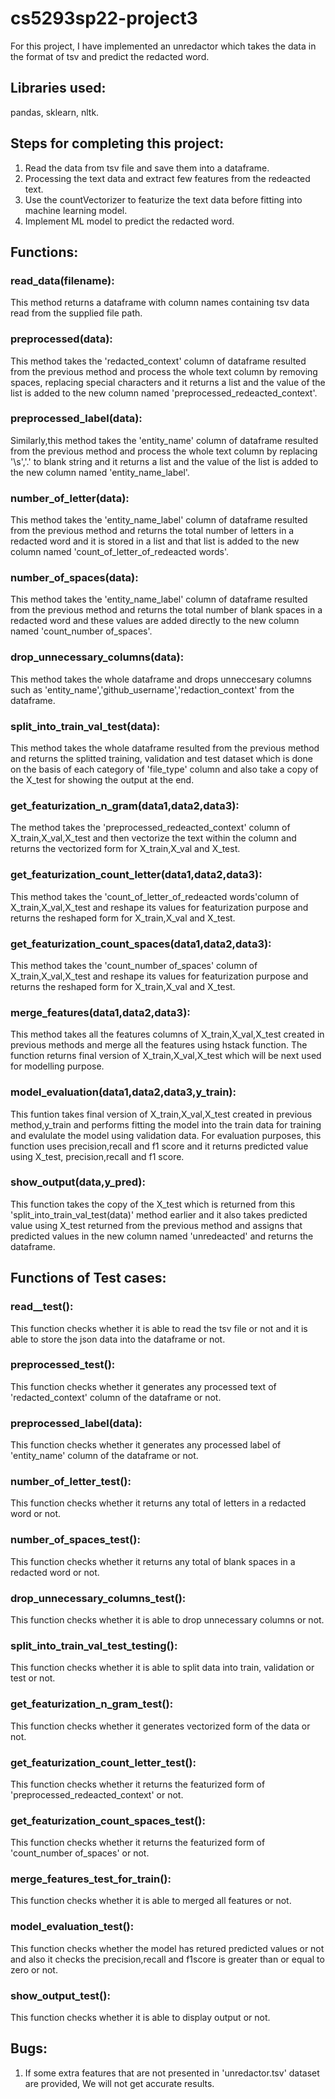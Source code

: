 # cs5293sp22-project3

For this project, I have implemented an unredactor which takes the data in the format of tsv and predict the redacted word.

## Libraries used:

pandas, sklearn, nltk.

## Steps for completing this project:

1. Read the data from tsv file and save them into a dataframe.
2. Processing the text data and extract few features from the redeacted text.
3. Use the countVectorizer to featurize the text data before fitting into machine learning model.
4. Implement ML model to predict the redacted word.

## Functions:

### read_data(filename):
This method returns a dataframe with column names containing tsv data read from the supplied file path.

### preprocessed(data):
This method takes the 'redacted_context' column of dataframe resulted from the previous method and process the whole text column by removing spaces, replacing special characters and it returns a list and the value of the list is added to the new column named 'preprocessed_redeacted_context'.

### preprocessed_label(data):
Similarly,this method takes the 'entity_name' column of dataframe resulted from the previous method and process the whole text column by replacing '\s','.' to blank string and it returns a list and the value of the list is added to the new column named 'entity_name_label'.

### number_of_letter(data):
This method takes the 'entity_name_label' column of dataframe resulted from the previous method and returns the total number of letters in a redacted word and it is stored in a list and that list is added to the new column named 'count_of_letter_of_redeacted words'.

### number_of_spaces(data):
This method takes the 'entity_name_label' column of dataframe resulted from the previous method and returns the total number of blank spaces in a redacted word and 
these values are added directly to the new column named 'count_number of_spaces'. 

### drop_unnecessary_columns(data):
This method takes the whole dataframe and drops unneccesary columns such as 'entity_name','github_username','redaction_context' from the dataframe.

### split_into_train_val_test(data):
This method takes the whole dataframe resulted from the previous method and returns the splitted  training, validation and test dataset which is done on the basis of each category of 'file_type' column and also take a copy of the X_test for showing the output at the end.

### get_featurization_n_gram(data1,data2,data3):
The method takes the 'preprocessed_redeacted_context' column of X_train,X_val,X_test and then vectorize the text within the column and returns the vectorized form for 
X_train,X_val and X_test.

### get_featurization_count_letter(data1,data2,data3):
This method takes the 'count_of_letter_of_redeacted words'column of X_train,X_val,X_test and reshape its values for featurization purpose and returns the reshaped form for X_train,X_val and X_test.

### get_featurization_count_spaces(data1,data2,data3):
This method takes the 'count_number of_spaces' column of X_train,X_val,X_test and reshape its values for featurization purpose and returns the reshaped form for X_train,X_val and X_test.

### merge_features(data1,data2,data3):

This method takes all the features columns of X_train,X_val,X_test created in previous methods and merge all the features using hstack function. The function returns 
final version of X_train,X_val,X_test which will be next used for modelling purpose. 

### model_evaluation(data1,data2,data3,y_train):

This funtion takes final version of X_train,X_val,X_test created in previous method,y_train and performs fitting the model into the train data for training and evalulate the model using validation data. For evaluation purposes, this function uses precision,recall and f1 score and it returns predicted value using X_test,
precision,recall and f1 score.

### show_output(data,y_pred):

This function takes the copy of the X_test which is returned from this 'split_into_train_val_test(data)' method earlier and it also takes predicted value using X_test
returned from the previous method and assigns that predicted values in the new column named 'unredeacted' and returns the dataframe.

## Functions of Test cases:

### read__test():
This function checks whether it is able to read the tsv file or not and it is able to store the json data into the dataframe or not.

### preprocessed_test():
This function checks whether it generates any processed text of 'redacted_context' column of the dataframe or not.

### preprocessed_label(data):
This function checks whether it generates any processed label of 'entity_name' column of the dataframe or not.

### number_of_letter_test():
This function checks whether it returns any total of letters in a redacted word or not.

### number_of_spaces_test():
This function checks whether it returns any total of blank spaces in a redacted word or not.

### drop_unnecessary_columns_test():
This function checks whether it is able to drop unnecessary columns or not.

### split_into_train_val_test_testing():
This function checks whether it is able to split data into train, validation or test or not.

### get_featurization_n_gram_test():
This function checks whether it generates vectorized form of the data or not.

### get_featurization_count_letter_test():
This function checks whether it returns the featurized form of  'preprocessed_redeacted_context' or not.

### get_featurization_count_spaces_test():
This function checks whether it returns the featurized form of  'count_number of_spaces' or not.

### merge_features_test_for_train():
This function checks whether it is able to merged all features or not.

### model_evaluation_test():
This function checks whether the model has retured predicted values or not and also it checks the precision,recall and f1score is greater than or equal to zero or not.

### show_output_test():
This function checks whether it is able to display output or not.

## Bugs:
1. If some extra features that are not presented in 'unredactor.tsv' dataset are provided, We will not get accurate results.















